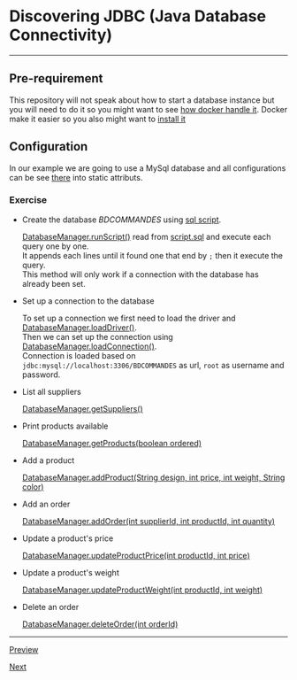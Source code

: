 # Discovering JDBC (Java Database Connectivity)   

---

## Pre-requirement  

This repository will not speak about how to start a database instance but you will need to do it so you might want to see [how docker handle it](https://dev.mysql.com/doc/mysql-installation-excerpt/8.0/en/docker-mysql-getting-started.html#docker-starting-mysql-server).
Docker make it easier so you also might want to [install it](https://www.docker.com/)

## Configuration

In our example we are going to use a MySql database and all configurations can be see [there](./JDBC_MYSQL/src/main/java/DatabaseManager.java) into static attributs.

### Exercise  

* Create the database *BDCOMMANDES* using [sql script](./JDBC_MYSQL/src/main/resources/script.sql).  

  [DatabaseManager.runScript()](https://github.com/selimhaddioui/EFREI_JavaAvancee/blob/main/TP3_JDBC/JDBC_MYSQL/src/main/java/DatabaseManager.java#L48) read from [script.sql](./JDBC_MYSQL/src/main/resources/script.sql) and execute each query one by one.  
  It appends each lines until it found one that end by `;` then it execute the query.  
  This method will only work if a connection with the database has already been set.

* Set up a connection to the database

   To set up a connection we first need to load the driver and [DatabaseManager.loadDriver()](https://github.com/selimhaddioui/EFREI_JavaAvancee/blob/main/TP3_JDBC/JDBC_MYSQL/src/main/java/DatabaseManager.java#L16).  
   Then we can set up the connection using [DatabaseManager.loadConnection()](https://github.com/selimhaddioui/EFREI_JavaAvancee/blob/main/TP3_JDBC/JDBC_MYSQL/src/main/java/DatabaseManager.java#L25).  
   Connection is loaded based on `jdbc:mysql://localhost:3306/BDCOMMANDES` as url, `root` as username and password.

* List all suppliers

  [DatabaseManager.getSuppliers()](https://github.com/selimhaddioui/EFREI_JavaAvancee/blob/main/TP3_JDBC/JDBC_MYSQL/src/main/java/DatabaseManager.java#L138)

* Print products available

  [DatabaseManager.getProducts(boolean ordered)](https://github.com/selimhaddioui/EFREI_JavaAvancee/blob/main/TP3_JDBC/JDBC_MYSQL/src/main/java/DatabaseManager.java#L166)

* Add a product

  [DatabaseManager.addProduct(String design, int price, int weight, String color)](https://github.com/selimhaddioui/EFREI_JavaAvancee/blob/main/TP3_JDBC/JDBC_MYSQL/src/main/java/DatabaseManager.java#L79)

* Add an order

  [DatabaseManager.addOrder(int supplierId, int productId, int quantity)](https://github.com/selimhaddioui/EFREI_JavaAvancee/blob/main/TP3_JDBC/JDBC_MYSQL/src/main/java/DatabaseManager.java#L109)

* Update a product's price

  [DatabaseManager.updateProductPrice(int productId, int price)](https://github.com/selimhaddioui/EFREI_JavaAvancee/blob/main/TP3_JDBC/JDBC_MYSQL/src/main/java/DatabaseManager.java#L263)

* Update a product's weight

  [DatabaseManager.updateProductWeight(int productId, int weight)](https://github.com/selimhaddioui/EFREI_JavaAvancee/blob/main/TP3_JDBC/JDBC_MYSQL/src/main/java/DatabaseManager.java#L280)

* Delete an order

  [DatabaseManager.deleteOrder(int orderId)](https://github.com/selimhaddioui/EFREI_JavaAvancee/blob/main/TP3_JDBC/JDBC_MYSQL/src/main/java/DatabaseManager.java#L297)

---  

[Preview](../README.md)

[Next](../README.md)
